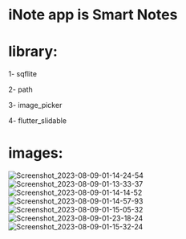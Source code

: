 # iNote app is Smart Notes
# library:
1- sqflite

2- path

3- image_picker

4- flutter_slidable

# images:

![Screenshot_2023-08-09-01-14-24-54](https://github.com/sa4ifc/iNote/assets/65377603/93a238fa-5ed4-428e-811c-05c8c69c14a3)
![Screenshot_2023-08-09-01-13-33-37](https://github.com/sa4ifc/iNote/assets/65377603/9a185131-60ab-4fc0-844a-7e0e56a14b3f)
![Screenshot_2023-08-09-01-14-14-52](https://github.com/sa4ifc/iNote/assets/65377603/76c8f783-15ab-48ab-8fd7-31bc5282e2d9)
![Screenshot_2023-08-09-01-14-57-93](https://github.com/sa4ifc/iNote/assets/65377603/91a8c41f-4102-4aaf-9596-f9f48ac22a76)
![Screenshot_2023-08-09-01-15-05-32](https://github.com/sa4ifc/iNote/assets/65377603/b8bc10e3-4325-4b3b-ad01-0979e35efecf)
![Screenshot_2023-08-09-01-23-18-24](https://github.com/sa4ifc/iNote/assets/65377603/4153e2ce-703e-417c-9524-6543a937d31c)
![Screenshot_2023-08-09-01-15-32-24](https://github.com/sa4ifc/iNote/assets/65377603/f163437d-8cfe-4b7e-9136-a712d91de41f)
